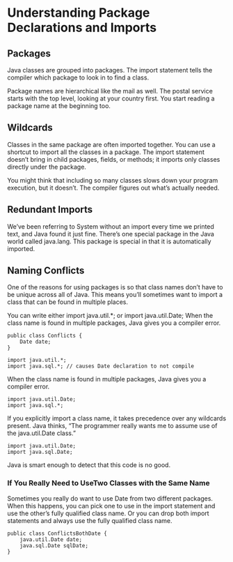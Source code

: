 # Understanding Package Declarations and Imports

## Packages

Java classes are grouped into packages. The import statement tells the compiler which package to look in to find a
class.

Package names are hierarchical like the mail as well. The postal service starts with the top level, looking at your
country first. You start reading a package name at the beginning too.

## Wildcards

Classes in the same package are often imported together. You can use a shortcut to import all the classes in a package.
The import statement doesn’t bring in child packages, fields, or methods; it imports only classes directly under the
package.

You might think that including so many classes slows down your program execution, but it doesn’t. The compiler figures
out what’s actually needed.

## Redundant Imports

We’ve been referring to System without an import every time we printed text, and Java found it just fine. There’s one
special package in the Java world called java.lang. This package is special in that it is automatically imported.

## Naming Conflicts

One of the reasons for using packages is so that class names don’t have to be unique across all of Java. This means
you’ll sometimes want to import a class that can be found in multiple places.

You can write either import java.util.*; or import java.util.Date;
When the class name is found in multiple packages, Java gives you a compiler error.

```
public class Conflicts {
    Date date;
}
```

```
import java.util.*;
import java.sql.*; // causes Date declaration to not compile
```

When the class name is found in multiple packages, Java gives you a compiler error.

```
import java.util.Date; 
import java.sql.*;
```

If you explicitly import a class name, it takes precedence over any wildcards present. Java thinks, “The programmer
really wants me to assume use of the java.util.Date class.”

```
import java.util.Date; 
import java.sql.Date;
```

Java is smart enough to detect that this code is no good.

### If You Really Need to UseTwo Classes with the Same Name

Sometimes you really do want to use Date from two different packages. When this happens, you can pick one to use in
the import statement and use the other’s fully qualified class name. Or you can drop both import statements and always
use the fully qualified class name.

```
public class ConflictsBothDate {
    java.util.Date date;
    java.sql.Date sqlDate;
}

```